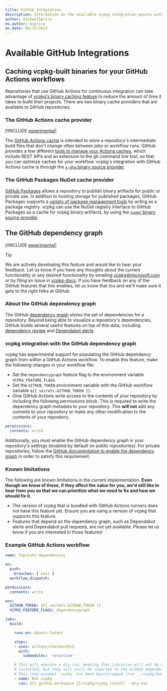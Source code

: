 ```yaml
---
title: GitHub Integration
description: Information on the available vcpkg integration points with GitHub
author: michaelbprice
ms.author: miprice
ms.date: 06/15/2023
---
```


# Available GitHub Integrations

## Caching vcpkg-built binaries for your GitHub Actions workflows

Repositories that use GitHub Actions for continuous integration can take advantage of [vcpkg's binary caching feature](./users/binarycaching.md) to reduce the amount of time it takes to build their projects. There are two binary cache providers that are available to GitHub repositories.

### The GitHub Actions cache provider

[!INCLUDE [experimental](../includes/experimental.md)]

The [GitHub Actions cache](https://docs.github.com/en/actions/using-workflows/caching-dependencies-to-speed-up-workflows) is intended to store a repository's intermediate build files that don't change often between jobs or workflow runs. GitHub provides a few different [tools to manage your Actions caches](https://docs.github.com/en/actions/using-workflows/caching-dependencies-to-speed-up-workflows#managing-caches), which include REST APIs and an extension to the gh command line tool, so that you can optimize caches for your workflow. vcpkg's integration with GitHub Actions cache is through the [`x-gha` binary source provider](./users/binarycaching.md#gha).

### The GitHub Packages NuGet cache provider

[GitHub Packages](https://docs.github.com/en/packages/learn-github-packages/introduction-to-github-packages) allows a repository to publish binary artifacts for public or private use. In addition to hosting storage for published packages, GitHub Packages supports a [variety of package management tools](https://docs.github.com/en/packages/learn-github-packages/introduction-to-github-packages#supported-clients-and-formats) by acting as a package registry. vcpkg can use the NuGet registry interface to GitHub Packages as a cache for vcpkg binary artifacts, by using the [`nuget` binary source provider](./users/binarycaching.md#nuget).

## The GitHub dependency graph

[!INCLUDE [experimental](../includes/experimental.md)]

> [!TIP]
> We are actively developing this feature and would like to hear your feedback. Let us know if you have any thoughts about the current functionality or any desired functionality by emailing [vcpkg@microsoft.com](mailto:vcpkg@microsoft.com) or by filing an issue in [vcpkg-docs](https://github.com/microsoft/vcpkg-docs/issues). If you have feedback on any of the GitHub features that this enables, let us know that too and we'll make sure it gets to the right folks at GitHub.

### About the GitHub dependency graph

The GitHub [dependency graph](https://docs.github.com/en/code-security/supply-chain-security/understanding-your-software-supply-chain/about-the-dependency-graph) stores the set of dependencies for a repository. Beyond being able to visualize a repository's dependencies, GitHub builds several useful features on top of this data, including [dependency review](https://docs.github.com/en/code-security/supply-chain-security/understanding-your-software-supply-chain/about-dependency-review) and [Dependabot alerts](https://docs.github.com/en/code-security/dependabot/dependabot-alerts/about-dependabot-alerts).

### vcpkg integration with the GitHub dependency graph

vcpkg has experimental support for populating the GitHub dependency graph from within a GitHub Actions workflow. To enable this feature, make the following changes in your workflow file:

* Set the `dependencygraph` feature flag to the environment variable `VCPKG_FEATURE_FLAGS`.
* Set the `GITHUB_TOKEN` environment variable with the GitHub workflow variable `${{ secrets.GITHUB_TOKEN }}`.
* Give GitHub Actions write access to the contents of your repository by including the following permissions block. This is required to write the dependency graph metadata to your repository. This __will not__ add any commits to your repository or make any other modification to the contents of your repository.

```yaml
permissions:
  contents: write
```

Additionally, you must enable the GitHub dependency graph in your repository's settings (enabled by default on public repositories). For private repositories, follow the [GitHub documentation to enable the dependency graph](https://docs.github.com/en/code-security/supply-chain-security/understanding-your-software-supply-chain/configuring-the-dependency-graph#enabling-and-disabling-the-dependency-graph-for-a-private-repository) in order to satisfy this requirement.

### Known limitations

The following are known limitations in the current implementation. __Even though we know of these, if they affect the value for you, we'd still like to hear from you so that we can prioritize what we need to fix and how we should fix it.__

* The version of vcpkg that is bundled with GitHub Actions runners does not have this feature yet. Ensure you are using a version of vcpkg that supports this feature.
* Features that depend on the dependency graph, such as Dependabot alerts and Dependabot pull requests, are not yet available. Please let us know if you are interested in those features!

### Example GitHub Actions workflow

```yaml
name: Populate dependencies

on:
  push:
    branches: [ main ]
  workflow_dispatch:

permissions:
  contents: write

env:
  GITHUB_TOKEN: ${{ secrets.GITHUB_TOKEN }}
  VCPKG_FEATURE_FLAGS: dependencygraph

jobs:
  build:

    runs-on: ubuntu-latest

    steps:
    - uses: actions/checkout@v3
      with:
        submodules: 'recursive'

    # This will execute a dry-run, meaning that libraries will not be built and
    # installed, but they will still be reported to the GitHub dependency graph.
    # This step assumes `vcpkg` has been bootstrapped (run `./vcpkg/bootstrap-vcpkg`)
    - name: Run vcpkg
      run: ${{ github.workspace }}/vcpkg/vcpkg install --dry-run

```